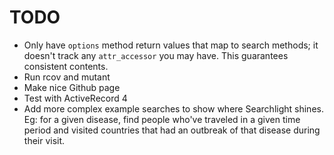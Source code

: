 # TODO

- Only have `options` method return values that map to search methods; it doesn't track any `attr_accessor` you may have. This guarantees consistent contents.
- Run rcov and mutant
- Make nice Github page
- Test with ActiveRecord 4
- Add more complex example searches to show where Searchlight shines. Eg: for a given disease, find people who've traveled in a given time period and visited countries that had an outbreak of that disease during their visit.
